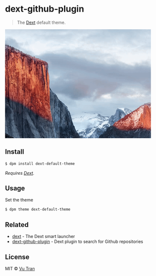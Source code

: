 # dext-github-plugin

> The [Dext](https://github.com/vutran/dext) default theme.

![](screenshot.gif?raw=true)

## Install

```bash
$ dpm install dext-default-theme
```

*Requires [Dext](https://github.com/vutran/dext).*

## Usage

Set the theme

```bash
$ dpm theme dext-default-theme
```

## Related

- [dext](https://github.com/vutran/dext) - The Dext smart launcher
- [dext-github-plugin](https://github.com/vutran/dext-github-plugin) - Dext plugin to search for Github repositories

## License

MIT © [Vu Tran](https://github.com/vutran/)
